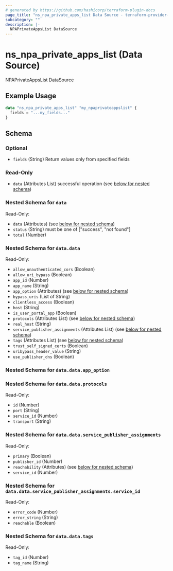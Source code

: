 ```yaml
---
# generated by https://github.com/hashicorp/terraform-plugin-docs
page_title: "ns_npa_private_apps_list Data Source - terraform-provider-ns"
subcategory: ""
description: |-
  NPAPrivateAppsList DataSource
---
```


# ns_npa_private_apps_list (Data Source)

NPAPrivateAppsList DataSource

## Example Usage

```terraform
data "ns_npa_private_apps_list" "my_npaprivateappslist" {
  fields = "...my_fields..."
}
```

<!-- schema generated by tfplugindocs -->
## Schema

### Optional

- `fields` (String) Return values only from specified fields

### Read-Only

- `data` (Attributes List) successful operation (see [below for nested schema](#nestedatt--data))

<a id="nestedatt--data"></a>
### Nested Schema for `data`

Read-Only:

- `data` (Attributes) (see [below for nested schema](#nestedatt--data--data))
- `status` (String) must be one of ["success", "not found"]
- `total` (Number)

<a id="nestedatt--data--data"></a>
### Nested Schema for `data.data`

Read-Only:

- `allow_unauthenticated_cors` (Boolean)
- `allow_uri_bypass` (Boolean)
- `app_id` (Number)
- `app_name` (String)
- `app_option` (Attributes) (see [below for nested schema](#nestedatt--data--data--app_option))
- `bypass_uris` (List of String)
- `clientless_access` (Boolean)
- `host` (String)
- `is_user_portal_app` (Boolean)
- `protocols` (Attributes List) (see [below for nested schema](#nestedatt--data--data--protocols))
- `real_host` (String)
- `service_publisher_assignments` (Attributes List) (see [below for nested schema](#nestedatt--data--data--service_publisher_assignments))
- `tags` (Attributes List) (see [below for nested schema](#nestedatt--data--data--tags))
- `trust_self_signed_certs` (Boolean)
- `uribypass_header_value` (String)
- `use_publisher_dns` (Boolean)

<a id="nestedatt--data--data--app_option"></a>
### Nested Schema for `data.data.app_option`


<a id="nestedatt--data--data--protocols"></a>
### Nested Schema for `data.data.protocols`

Read-Only:

- `id` (Number)
- `port` (String)
- `service_id` (Number)
- `transport` (String)


<a id="nestedatt--data--data--service_publisher_assignments"></a>
### Nested Schema for `data.data.service_publisher_assignments`

Read-Only:

- `primary` (Boolean)
- `publisher_id` (Number)
- `reachability` (Attributes) (see [below for nested schema](#nestedatt--data--data--service_publisher_assignments--reachability))
- `service_id` (Number)

<a id="nestedatt--data--data--service_publisher_assignments--reachability"></a>
### Nested Schema for `data.data.service_publisher_assignments.service_id`

Read-Only:

- `error_code` (Number)
- `error_string` (String)
- `reachable` (Boolean)



<a id="nestedatt--data--data--tags"></a>
### Nested Schema for `data.data.tags`

Read-Only:

- `tag_id` (Number)
- `tag_name` (String)


